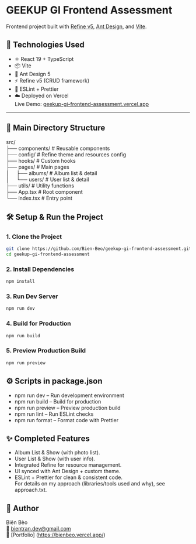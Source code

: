 # GEEKUP GI Frontend Assessment
Frontend project built with [Refine v5](https://refine.dev/), [Ant Design](https://ant.design/), and [Vite](https://vitejs.dev/).<br/>

## 🚀 Technologies Used
- ⚛️ React 19 + TypeScript<br/>
- 📦 Vite<br/>
- 🎨 Ant Design 5<br/>
- ⚡ Refine v5 (CRUD framework)<br/>
- 🧹 ESLint + Prettier<br/>
- ☁️ Deployed on Vercel<br/>
Live Demo: [geekup-gi-frontend-assessment.vercel.app](https://geekup-gi-frontend-assessment.vercel.app/) 
---

## 📂 Main Directory Structure
src/<br/>
├── components/ # Reusable components <br/>
├── config/ # Refine theme and resources config<br/>
├── hooks/ # Custom hooks <br/>
├── pages/ # Main pages <br/>
│   &nbsp;&nbsp;&nbsp;&nbsp;├── albums/ # Album list & detail<br/>
│   &nbsp;&nbsp;&nbsp;&nbsp;└── users/ # User list & detail<br/>
├── utils/ # Utility functions <br/>
├── App.tsx # Root component<br/>
└── index.tsx # Entry point<br/>

## 🛠️ Setup & Run the Project

### 1. Clone the Project
```bash
git clone https://github.com/Bien-Beo/geekup-gi-frontend-assessment.git
cd geekup-gi-frontend-assessment
```
### 2. Install Dependencies
```bash
npm install
```

### 3. Run Dev Server
```bash
npm run dev
```

### 4. Build for Production
```bash
npm run build
```

### 5. Preview Production Build
```bash
npm run preview
```

## ⚙️ Scripts in package.json
- npm run dev – Run development environment<br/>
- npm run build – Build for production<br/>
- npm run preview – Preview production build<br/>
- npm run lint – Run ESLint checks<br/>
- npm run format – Format code with Prettier<br/>

## ✨ Completed Features
- Album List & Show (with photo list).<br/>
- User List & Show (with user info).<br/>
- Integrated Refine for resource management.<br/>
- UI synced with Ant Design + custom theme.<br/>
- ESLint + Prettier for clean & consistent code.<br/>
For details on my approach (libraries/tools used and why), see approach.txt.<br/>

## 👤 Author
Biên Bèo <br/>
📧 bientran.dev@gmail.com <br/>
🔗 [Portfolio] (https://bienbeo.vercel.app/)<br/>
